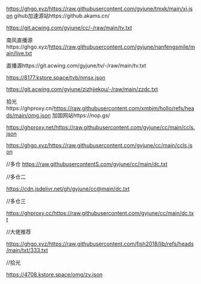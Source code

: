https://ghgo.xyz/https://raw.githubusercontent.com/gyjune/tmxk/main/xj.json
gihub加速源站https://github.akams.cn/

https://git.acwing.com/gyjune/cc/-/raw/main/tv.txt

南风直播源https://ghgo.xyz/https://raw.githubusercontent.com/gyjune/nanfengsmile/main/live.txt

直播源https://git.acwing.com/gyjune/tv/-/raw/main/tv.txt

https://8177.kstore.space/tvb/nmsx.json

https://git.acwing.com/gyjune/zizhjiekou/-/raw/main/zzdc.txt

拾光https://ghproxy.cn/https://raw.githubusercontent.com/xmbjm/hollo/refs/heads/main/omg.json
加固网站https://nop.gs/

https://ghproxy.net/https://raw.githubusercontent.com/gyjune/cc/main/ccls.json


https://ghgo.xyz/https://raw.githubusercontent.com/gyjune/cc/main/ccls.json

//多仓
https://raw.githubusercontentS.com/gyjune/cc/main/dc.txt


//多仓二

https://cdn.jsdelivr.net/gh/gyjune/cc@main/dc.txt

//多仓三


https://ghproxy.cc/https://raw.githubusercontent.com/gyjune/cc/main/dc.txt

//大佬推荐

https://ghgo.xyz/https://raw.githubusercontent.com/fish2018/lib/refs/heads/main/txt/333.txt


//拾光

https://4708.kstore.space/omg/zy.json

